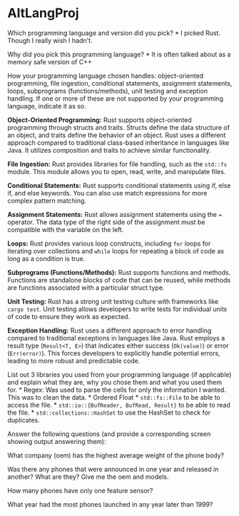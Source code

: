 # AltLangProj

Which programming language and version did you pick?
    * I picked Rust. Though I really wish I hadn't.

Why did you pick this programming language?
    * It is often talked about as a memory safe version of C++

How your programming language chosen handles: object-oriented programming, file ingestion, conditional statements, assignment statements, loops, subprograms (functions/methods), unit testing and exception handling. If one or more of these are not supported by your programming language, indicate it as so. 

**Object-Oriented Programming:** Rust supports object-oriented programming through structs and traits. Structs define the data structure of an object, and traits define the behavior of an object. Rust uses a different approach compared to traditional class-based inheritance in languages like Java. It utilizes composition and traits to achieve similar functionality.

**File Ingestion:** Rust provides libraries for file handling, such as the `std::fs` module. This module allows you to open, read, write, and manipulate files.

**Conditional Statements:** Rust supports conditional statements using if, else if, and else keywords. You can also use match expressions for more complex pattern matching.

**Assignment Statements:** Rust allows assignment statements using the `=` operator. The data type of the right side of the assignment must be compatible with the variable on the left.

**Loops:** Rust provides various loop constructs, including `for` loops for iterating over collections and `while` loops for repeating a block of code as long as a condition is true.

**Subprograms (Functions/Methods):** Rust supports functions and methods. Functions are standalone blocks of code that can be reused, while methods are functions associated with a particular struct type.

**Unit Testing:** Rust has a strong unit testing culture with frameworks like `cargo test`. Unit testing allows developers to write tests for individual units of code to ensure they work as expected.

**Exception Handling:** Rust uses a different approach to error handling compared to traditional exceptions in languages like Java. Rust employs a result type (`Result<T, E>`) that indicates either success (`Ok(value)`) or error (`Err(error)`). This forces developers to explicitly handle potential errors, leading to more robust and predictable code.

List out 3 libraries you used from your programming language (if applicable) and explain what they are, why you chose them and what you used them for.
    * Regex: Was used to parse the cells for only the information I wanted. This was to clean the data.
    * Ordered Float
    * `std::fs::File` to be able to access the file.
    * `std::io::{BufReader, BufRead, Result}` to be able to read the file.
    * `std::collections::HashSet` to use the HashSet to check for duplicates.

Answer the following questions (and provide a corresponding screen showing output answering them):

What company (oem) has the highest average weight of the phone body?

Was there any phones that were announced in one year and released in another? What are they? Give me the oem and models.

How many phones have only one feature sensor?

What year had the most phones launched in any year later than 1999? 